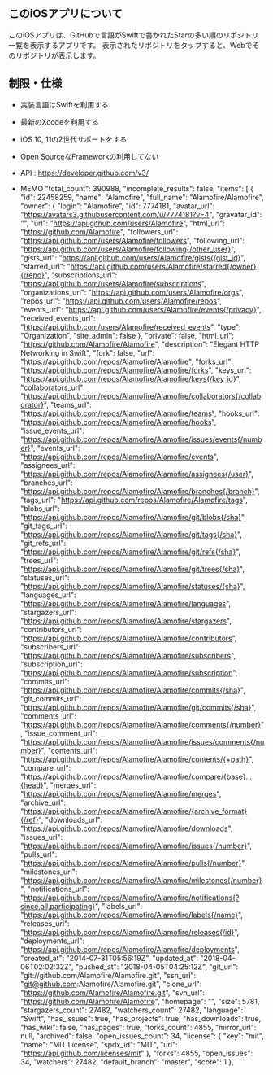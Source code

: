 ## このiOSアプリについて
このiOSアプリは、GitHubで言語がSwiftで書かれたStarの多い順のリポジトリ一覧を表示するアプリです。
表示されたリポジトリをタップすると、Webでそのリポジトリが表示します。

## 制限・仕様
- 実装言語はSwiftを利用する
- 最新のXcodeを利用する
- iOS 10, 11の2世代サポートをする
- Open SourceなFrameworkの利用してない 
- API : https://developer.github.com/v3/


- MEMO
"total_count": 390988,
        "incomplete_results": false,
        "items": [
                {
                        "id": 22458259,
                        "name": "Alamofire",
                        "full_name": "Alamofire/Alamofire",
                        "owner": {
                                "login": "Alamofire",
                                "id": 7774181,
                                "avatar_url": "https://avatars3.githubusercontent.com/u/7774181?v=4",
                                "gravatar_id": "",
                                "url": "https://api.github.com/users/Alamofire",
                                "html_url": "https://github.com/Alamofire",
                                "followers_url": "https://api.github.com/users/Alamofire/followers",
                                "following_url": "https://api.github.com/users/Alamofire/following{/other_user}",
                                "gists_url": "https://api.github.com/users/Alamofire/gists{/gist_id}",
                                "starred_url": "https://api.github.com/users/Alamofire/starred{/owner}{/repo}",
                                "subscriptions_url": "https://api.github.com/users/Alamofire/subscriptions",
                                "organizations_url": "https://api.github.com/users/Alamofire/orgs",
                                "repos_url": "https://api.github.com/users/Alamofire/repos",
                                "events_url": "https://api.github.com/users/Alamofire/events{/privacy}",
                                "received_events_url": "https://api.github.com/users/Alamofire/received_events",
                                "type": "Organization",
                                "site_admin": false
                        },
                        "private": false,
                        "html_url": "https://github.com/Alamofire/Alamofire",
                        "description": "Elegant HTTP Networking in Swift",
                        "fork": false,
                        "url": "https://api.github.com/repos/Alamofire/Alamofire",
                        "forks_url": "https://api.github.com/repos/Alamofire/Alamofire/forks",
                        "keys_url": "https://api.github.com/repos/Alamofire/Alamofire/keys{/key_id}",
                        "collaborators_url": "https://api.github.com/repos/Alamofire/Alamofire/collaborators{/collaborator}",
                        "teams_url": "https://api.github.com/repos/Alamofire/Alamofire/teams",
                        "hooks_url": "https://api.github.com/repos/Alamofire/Alamofire/hooks",
                        "issue_events_url": "https://api.github.com/repos/Alamofire/Alamofire/issues/events{/number}",
                        "events_url": "https://api.github.com/repos/Alamofire/Alamofire/events",
                        "assignees_url": "https://api.github.com/repos/Alamofire/Alamofire/assignees{/user}",
                        "branches_url": "https://api.github.com/repos/Alamofire/Alamofire/branches{/branch}",
                        "tags_url": "https://api.github.com/repos/Alamofire/Alamofire/tags",
                        "blobs_url": "https://api.github.com/repos/Alamofire/Alamofire/git/blobs{/sha}",
                        "git_tags_url": "https://api.github.com/repos/Alamofire/Alamofire/git/tags{/sha}",
                        "git_refs_url": "https://api.github.com/repos/Alamofire/Alamofire/git/refs{/sha}",
                        "trees_url": "https://api.github.com/repos/Alamofire/Alamofire/git/trees{/sha}",
                        "statuses_url": "https://api.github.com/repos/Alamofire/Alamofire/statuses/{sha}",
                        "languages_url": "https://api.github.com/repos/Alamofire/Alamofire/languages",
                        "stargazers_url": "https://api.github.com/repos/Alamofire/Alamofire/stargazers",
                        "contributors_url": "https://api.github.com/repos/Alamofire/Alamofire/contributors",
                        "subscribers_url": "https://api.github.com/repos/Alamofire/Alamofire/subscribers",
                        "subscription_url": "https://api.github.com/repos/Alamofire/Alamofire/subscription",
                        "commits_url": "https://api.github.com/repos/Alamofire/Alamofire/commits{/sha}",
                        "git_commits_url": "https://api.github.com/repos/Alamofire/Alamofire/git/commits{/sha}",
                        "comments_url": "https://api.github.com/repos/Alamofire/Alamofire/comments{/number}",
                        "issue_comment_url": "https://api.github.com/repos/Alamofire/Alamofire/issues/comments{/number}",
                        "contents_url": "https://api.github.com/repos/Alamofire/Alamofire/contents/{+path}",
                        "compare_url": "https://api.github.com/repos/Alamofire/Alamofire/compare/{base}...{head}",
                        "merges_url": "https://api.github.com/repos/Alamofire/Alamofire/merges",
                        "archive_url": "https://api.github.com/repos/Alamofire/Alamofire/{archive_format}{/ref}",
                        "downloads_url": "https://api.github.com/repos/Alamofire/Alamofire/downloads",
                        "issues_url": "https://api.github.com/repos/Alamofire/Alamofire/issues{/number}",
                        "pulls_url": "https://api.github.com/repos/Alamofire/Alamofire/pulls{/number}",
                        "milestones_url": "https://api.github.com/repos/Alamofire/Alamofire/milestones{/number}",
                        "notifications_url": "https://api.github.com/repos/Alamofire/Alamofire/notifications{?since,all,participating}",
                        "labels_url": "https://api.github.com/repos/Alamofire/Alamofire/labels{/name}",
                        "releases_url": "https://api.github.com/repos/Alamofire/Alamofire/releases{/id}",
                        "deployments_url": "https://api.github.com/repos/Alamofire/Alamofire/deployments",
                        "created_at": "2014-07-31T05:56:19Z",
                        "updated_at": "2018-04-06T02:02:32Z",
                        "pushed_at": "2018-04-05T04:25:12Z",
                        "git_url": "git://github.com/Alamofire/Alamofire.git",
                        "ssh_url": "git@github.com:Alamofire/Alamofire.git",
                        "clone_url": "https://github.com/Alamofire/Alamofire.git",
                        "svn_url": "https://github.com/Alamofire/Alamofire",
                        "homepage": "",
                        "size": 5781,
                        "stargazers_count": 27482,
                        "watchers_count": 27482,
                        "language": "Swift",
                        "has_issues": true,
                        "has_projects": true,
                        "has_downloads": true,
                        "has_wiki": false,
                        "has_pages": true,
                        "forks_count": 4855,
                        "mirror_url": null,
                        "archived": false,
                        "open_issues_count": 34,
                        "license": {
                                "key": "mit",
                                "name": "MIT License",
                                "spdx_id": "MIT",
                                "url": "https://api.github.com/licenses/mit"
                        },
                        "forks": 4855,
                        "open_issues": 34,
                        "watchers": 27482,
                        "default_branch": "master",
                        "score": 1
                },
